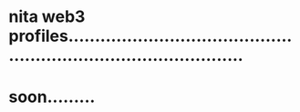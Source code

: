 # nita web3 profiles......................................................................................
# soon.........
